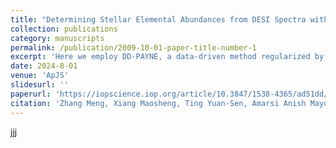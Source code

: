 ```yaml
---
title: "Determining Stellar Elemental Abundances from DESI Spectra with the Data-driven Payne"
collection: publications
category: manuscripts
permalink: /publication/2009-10-01-paper-title-number-1
excerpt: 'Here we employ DD-PAYNE, a data-driven method regularized by differential spectra from stellar physical models, to the DESI early data release spectra for stellar abundance determination.'
date: 2024-8-01
venue: 'ApJS'
slidesurl: ''
paperurl: 'https://iopscience.iop.org/article/10.3847/1538-4365/ad51dd/pdf'
citation: 'Zhang Meng, Xiang Maosheng, Ting Yuan-Sen, Amarsi Anish Mayur, Zhang Hua-Wei, Shi Jianrong, Yuan Haibo, Li Haining, <strong>Wang Jiahui</strong>, Wu Yaqian, Wu Tianmin, Mou Lanya, Yan Hong-Liang and Liu Jifeng, 2025, ApJS, 279, 5. doi:10.3847/1538-4365/add016'
---
```


jjj
